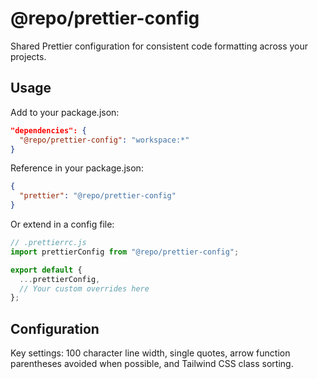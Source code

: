 # @repo/prettier-config

Shared Prettier configuration for consistent code formatting across your projects.

## Usage

Add to your package.json:

```json
"dependencies": {
  "@repo/prettier-config": "workspace:*"
}
```

Reference in your package.json:

```json
{
  "prettier": "@repo/prettier-config"
}
```

Or extend in a config file:

```js
// .prettierrc.js
import prettierConfig from "@repo/prettier-config";

export default {
  ...prettierConfig,
  // Your custom overrides here
};
```

## Configuration

Key settings: 100 character line width, single quotes, arrow function parentheses avoided when possible, and Tailwind CSS class sorting.
